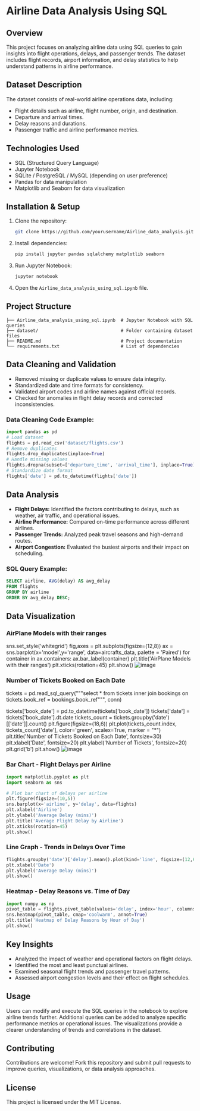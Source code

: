 

# Airline Data Analysis Using SQL

## Overview
This project focuses on analyzing airline data using SQL queries to gain insights into flight operations, delays, and passenger trends. The dataset includes flight records, airport information, and delay statistics to help understand patterns in airline performance.

## Dataset Description
The dataset consists of real-world airline operations data, including:
- Flight details such as airline, flight number, origin, and destination.
- Departure and arrival times.
- Delay reasons and durations.
- Passenger traffic and airline performance metrics.

## Technologies Used
- SQL (Structured Query Language)
- Jupyter Notebook
- SQLite / PostgreSQL / MySQL (depending on user preference)
- Pandas for data manipulation
- Matplotlib and Seaborn for data visualization

## Installation & Setup
1. Clone the repository:
   ```sh
   git clone https://github.com/yourusername/Airline_data_analysis.git
   ```
2. Install dependencies:
   ```sh
   pip install jupyter pandas sqlalchemy matplotlib seaborn
   ```
3. Run Jupyter Notebook:
   ```sh
   jupyter notebook
   ```
4. Open the `Airline_data_analysis_using_sql.ipynb` file.

## Project Structure
```
├── Airline_data_analysis_using_sql.ipynb  # Jupyter Notebook with SQL queries
├── dataset/                               # Folder containing dataset files
├── README.md                              # Project documentation
└── requirements.txt                       # List of dependencies
```

## Data Cleaning and Validation
- Removed missing or duplicate values to ensure data integrity.
- Standardized date and time formats for consistency.
- Validated airport codes and airline names against official records.
- Checked for anomalies in flight delay records and corrected inconsistencies.

### Data Cleaning Code Example:
```python
import pandas as pd
# Load dataset
flights = pd.read_csv('dataset/flights.csv')
# Remove duplicates
flights.drop_duplicates(inplace=True)
# Handle missing values
flights.dropna(subset=['departure_time', 'arrival_time'], inplace=True)
# Standardize date format
flights['date'] = pd.to_datetime(flights['date'])
```

## Data Analysis
- **Flight Delays:** Identified the factors contributing to delays, such as weather, air traffic, and operational issues.
- **Airline Performance:** Compared on-time performance across different airlines.
- **Passenger Trends:** Analyzed peak travel seasons and high-demand routes.
- **Airport Congestion:** Evaluated the busiest airports and their impact on scheduling.

### SQL Query Example:
```sql
SELECT airline, AVG(delay) AS avg_delay 
FROM flights 
GROUP BY airline 
ORDER BY avg_delay DESC;
```

## Data Visualization
### AirPlane Models with their ranges
sns.set_style('whitegrid')
fig,axes = plt.subplots(figsize=(12,8))
ax = sns.barplot(x='model',y='range', data=aircrafts_data, palette = 'Paired')
for container in ax.containers:
    ax.bar_label(container)
plt.title('AirPlane Models with their ranges')
plt.xticks(rotation=45)
plt.show()
![image](https://github.com/user-attachments/assets/1da59720-0ad8-4ebf-8058-ce32507901bc)

### Number of Tickets Booked on Each Date
tickets = pd.read_sql_query("""select * from tickets inner join bookings
                    on tickets.book_ref = bookings.book_ref""", conn)

tickets['book_date'] = pd.to_datetime(tickets['book_date'])
tickets['date'] = tickets['book_date'].dt.date
tickets_count = tickets.groupby('date')[['date']].count()
plt.figure(figsize=(18,6))
plt.plot(tickets_count.index, tickets_count['date'], color='green', scalex=True, marker = "*")
plt.title('Number of Tickets Booked on Each Date', fontsize=30)
plt.xlabel('Date', fontsize=20)
plt.ylabel('Number of Tickets', fontsize=20)
plt.grid('b')
plt.show()
![image](https://github.com/user-attachments/assets/038192af-c917-453c-8783-b526fb26f275)

### Bar Chart - Flight Delays per Airline
```python
import matplotlib.pyplot as plt
import seaborn as sns

# Plot bar chart of delays per airline
plt.figure(figsize=(10,5))
sns.barplot(x='airline', y='delay', data=flights)
plt.xlabel('Airline')
plt.ylabel('Average Delay (mins)')
plt.title('Average Flight Delay by Airline')
plt.xticks(rotation=45)
plt.show()
```

### Line Graph - Trends in Delays Over Time
```python
flights.groupby('date')['delay'].mean().plot(kind='line', figsize=(12,6), title='Average Flight Delay Over Time')
plt.xlabel('Date')
plt.ylabel('Average Delay (mins)')
plt.show()
```

### Heatmap - Delay Reasons vs. Time of Day
```python
import numpy as np
pivot_table = flights.pivot_table(values='delay', index='hour', columns='reason', aggfunc=np.mean)
sns.heatmap(pivot_table, cmap='coolwarm', annot=True)
plt.title('Heatmap of Delay Reasons by Hour of Day')
plt.show()
```

## Key Insights
- Analyzed the impact of weather and operational factors on flight delays.
- Identified the most and least punctual airlines.
- Examined seasonal flight trends and passenger travel patterns.
- Assessed airport congestion levels and their effect on flight schedules.

## Usage
Users can modify and execute the SQL queries in the notebook to explore airline trends further. Additional queries can be added to analyze specific performance metrics or operational issues. The visualizations provide a clearer understanding of trends and correlations in the dataset.

## Contributing
Contributions are welcome! Fork this repository and submit pull requests to improve queries, visualizations, or data analysis approaches.

## License
This project is licensed under the MIT License.





